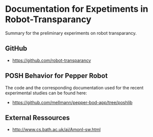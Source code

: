 # Documentation for Expetiments in Robot-Transparancy

Summary for the preliminary experiments on robot transparancy.

## GitHub

* <https://github.com/robot-transparancy>

## POSH Behavior for Pepper Robot

The code and the corresponding documentation used for the recent experimental studies can be found here:
* <https://github.com/mellmann/pepper-bod-app/tree/poshlib>


## External Ressources

* <http://www.cs.bath.ac.uk/ai/AmonI-sw.html>

